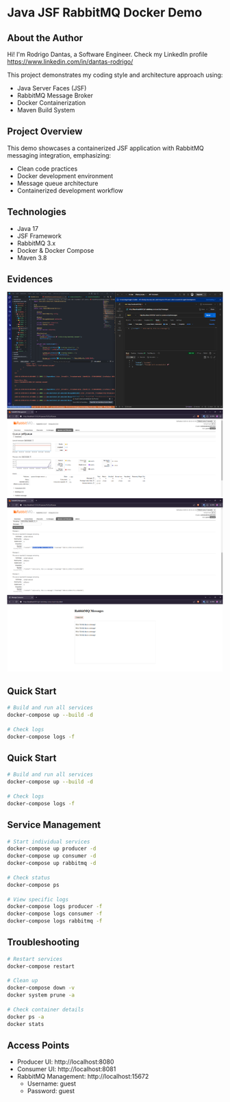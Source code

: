 # Java JSF RabbitMQ Docker Demo

## About the Author
Hi! I'm Rodrigo Dantas, a Software Engineer. 
Check my LinkedIn profile<br><a>https://www.linkedin.com/in/dantas-rodrigo/</a>

This project demonstrates my coding style and architecture approach using:

- Java Server Faces (JSF)
- RabbitMQ Message Broker
- Docker Containerization
- Maven Build System

## Project Overview
This demo showcases a containerized JSF application with RabbitMQ messaging integration, emphasizing:

- Clean code practices
- Docker development environment
- Message queue architecture
- Containerized development workflow

## Technologies
- Java 17
- JSF Framework
- RabbitMQ 3.x
- Docker & Docker Compose
- Maven 3.8

## Evidences
![REST Producer](docs/screenshot_27-01-2025_18-25-24.png)
![Rabbit Interface](docs/screenshot_27-01-2025_18-25-33.png)
![Rabbit Message](docs/screenshot_27-01-2025_18-25-41.png)
![JSF Consumer](docs/screenshot_27-01-2025_18-25-56.png)


## Quick Start 
```bash
# Build and run all services
docker-compose up --build -d

# Check logs
docker-compose logs -f
```

## Quick Start
```bash
# Build and run all services
docker-compose up --build -d

# Check logs
docker-compose logs -f
```

## Service Management
```bash
# Start individual services
docker-compose up producer -d
docker-compose up consumer -d
docker-compose up rabbitmq -d

# Check status
docker-compose ps

# View specific logs
docker-compose logs producer -f
docker-compose logs consumer -f
docker-compose logs rabbitmq -f
```

## Troubleshooting
```bash
# Restart services
docker-compose restart

# Clean up
docker-compose down -v
docker system prune -a

# Check container details
docker ps -a
docker stats
```

## Access Points
- Producer UI: http://localhost:8080
- Consumer UI: http://localhost:8081 
- RabbitMQ Management: http://localhost:15672
  - Username: guest
  - Password: guest